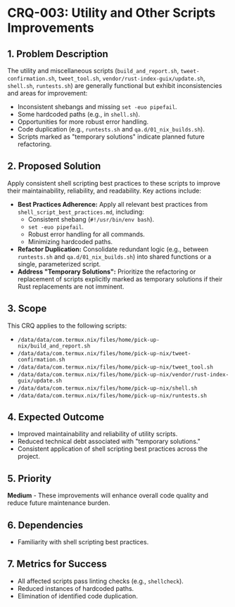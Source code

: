 # CRQ-003: Utility and Other Scripts Improvements

## 1. Problem Description

The utility and miscellaneous scripts (`build_and_report.sh`, `tweet-confirmation.sh`, `tweet_tool.sh`, `vendor/rust-index-guix/update.sh`, `shell.sh`, `runtests.sh`) are generally functional but exhibit inconsistencies and areas for improvement:

*   Inconsistent shebangs and missing `set -euo pipefail`.
*   Some hardcoded paths (e.g., in `shell.sh`).
*   Opportunities for more robust error handling.
*   Code duplication (e.g., `runtests.sh` and `qa.d/01_nix_builds.sh`).
*   Scripts marked as "temporary solutions" indicate planned future refactoring.

## 2. Proposed Solution

Apply consistent shell scripting best practices to these scripts to improve their maintainability, reliability, and readability. Key actions include:

*   **Best Practices Adherence:** Apply all relevant best practices from `shell_script_best_practices.md`, including:
    *   Consistent shebang (`#!/usr/bin/env bash`).
    *   `set -euo pipefail`.
    *   Robust error handling for all commands.
    *   Minimizing hardcoded paths.
*   **Refactor Duplication:** Consolidate redundant logic (e.g., between `runtests.sh` and `qa.d/01_nix_builds.sh`) into shared functions or a single, parameterized script.
*   **Address "Temporary Solutions":** Prioritize the refactoring or replacement of scripts explicitly marked as temporary solutions if their Rust replacements are not imminent.

## 3. Scope

This CRQ applies to the following scripts:

*   `/data/data/com.termux.nix/files/home/pick-up-nix/build_and_report.sh`
*   `/data/data/com.termux.nix/files/home/pick-up-nix/tweet-confirmation.sh`
*   `/data/data/com.termux.nix/files/home/pick-up-nix/tweet_tool.sh`
*   `/data/data/com.termux.nix/files/home/pick-up-nix/vendor/rust-index-guix/update.sh`
*   `/data/data/com.termux.nix/files/home/pick-up-nix/shell.sh`
*   `/data/data/com.termux.nix/files/home/pick-up-nix/runtests.sh`

## 4. Expected Outcome

*   Improved maintainability and reliability of utility scripts.
*   Reduced technical debt associated with "temporary solutions."
*   Consistent application of shell scripting best practices across the project.

## 5. Priority

**Medium** - These improvements will enhance overall code quality and reduce future maintenance burden.

## 6. Dependencies

*   Familiarity with shell scripting best practices.

## 7. Metrics for Success

*   All affected scripts pass linting checks (e.g., `shellcheck`).
*   Reduced instances of hardcoded paths.
*   Elimination of identified code duplication.
